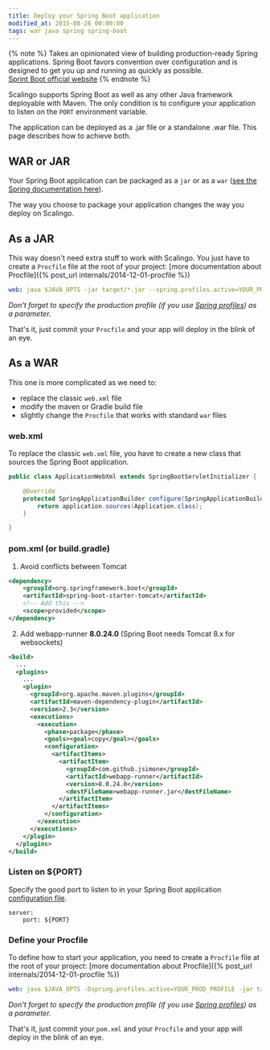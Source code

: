 ```yaml
---
title: Deploy your Spring Boot application
modified_at: 2015-08-26 00:00:00
tags: war java spring spring-boot
---
```


{% note %}
  Takes an opinionated view of building production-ready Spring applications.
  Spring Boot favors convention over configuration and is designed to get you up and running as quickly as possible.
  <br/>
  [Sprint Boot official website](http://projects.spring.io/spring-boot/)
{% endnote %}

Scalingo supports Spring Boot as well as any other Java framework deployable
with Maven. The only condition is to configure your application to listen on
the `PORT` environment variable.

The application can be deployed as a .jar file or a standalone .war file. This
page describes how to achieve both.

## WAR or JAR

Your Spring Boot application can be packaged as a `jar` or as a `war` ([see the
Spring documentation
here](http://docs.spring.io/spring-boot/docs/current/reference/html/howto-traditional-deployment.html)).

The way you choose to package your application changes the way you deploy on
Scalingo.

## As a JAR

This way doesn't need extra stuff to work with Scalingo. You just have to
create a `Procfile` file at the root of your project: [more documentation about
Procfile]({% post_url internals/2014-12-01-procfile %})

```yaml
web: java $JAVA_OPTS -jar target/*.jar --spring.profiles.active=YOUR_PROD_PROFILE
```

_Don't forget to specify the production profile (if you use [Spring
profiles](http://docs.spring.io/spring-boot/docs/current/reference/html/boot-features-profiles.html))
as a parameter._

That's it, just commit your `Procfile` and your app will deploy in the blink of
an eye.

## As a WAR

This one is more complicated as we need to:

- replace the classic `web.xml` file
- modify the maven or Gradle build file
- slightly change the `Procfile` that works with standard `war` files

### web.xml

To replace the classic `web.xml` file, you have to create a new class that
sources the Spring Boot application.

```java
public class ApplicationWebXml extends SpringBootServletInitializer {

    @Override
    protected SpringApplicationBuilder configure(SpringApplicationBuilder application) {
        return application.sources(Application.class);
    }

}
```

### pom.xml (or build.gradle)

1. Avoid conflicts between Tomcat

```xml
<dependency>
    <groupId>org.springframework.boot</groupId>
    <artifactId>spring-boot-starter-tomcat</artifactId>
    <!-- Add this -->
    <scope>provided</scope>
</dependency>
```

2. Add webapp-runner **8.0.24.0** (Spring Boot needs Tomcat 8.x for websockets)

```xml
<build>
  ...
  <plugins>
    ...
    <plugin>
      <groupId>org.apache.maven.plugins</groupId>
      <artifactId>maven-dependency-plugin</artifactId>
      <version>2.3</version>
      <executions>
        <execution>
          <phase>package</phase>
          <goals><goal>copy</goal></goals>
          <configuration>
            <artifactItems>
              <artifactItem>
                <groupId>com.github.jsimone</groupId>
                <artifactId>webapp-runner</artifactId>
                <version>8.0.24.0</version>
                <destFileName>webapp-runner.jar</destFileName>
              </artifactItem>
            </artifactItems>
          </configuration>
        </execution>
      </executions>
    </plugin>
  </plugins>
</build>
```

### Listen on ${PORT}

Specify the good port to listen to in your Spring Boot application
[configuration
file](http://docs.spring.io/spring-boot/docs/current/reference/html/boot-features-external-config.html).

```text
server:
    port: ${PORT}
```

### Define your Procfile

To define how to start your application, you need to create a `Procfile` file
at the root of your project: [more documentation about Procfile]({% post_url
internals/2014-12-01-procfile %})

```yaml
web: java $JAVA_OPTS -Dspring.profiles.active=YOUR_PROD_PROFILE -jar target/dependency/webapp-runner.jar --port $PORT --expand-war target/*.war
```

_Don't forget to specify the production profile (if you use [Spring
profiles](http://docs.spring.io/spring-boot/docs/current/reference/html/boot-features-profiles.html))
as a parameter._

That's it, just commit your `pom.xml` and your `Procfile` and your app will
deploy in the blink of an eye.
